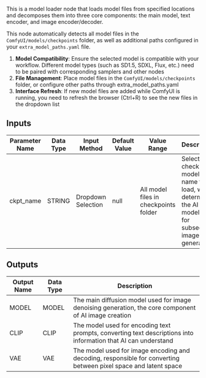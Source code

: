 This is a model loader node that loads model files from specified locations and decomposes them into three core components: the main model, text encoder, and image encoder/decoder.

This node automatically detects all model files in the `ComfyUI/models/checkpoints` folder, as well as additional paths configured in your `extra_model_paths.yaml` file.

1. **Model Compatibility**: Ensure the selected model is compatible with your workflow. Different model types (such as SD1.5, SDXL, Flux, etc.) need to be paired with corresponding samplers and other nodes
2. **File Management**: Place model files in the `ComfyUI/models/checkpoints` folder, or configure other paths through extra_model_paths.yaml
3. **Interface Refresh**: If new model files are added while ComfyUI is running, you need to refresh the browser (Ctrl+R) to see the new files in the dropdown list

## Inputs

| Parameter Name | Data Type | Input Method | Default Value | Value Range | Description |
|----------------|-----------|--------------|---------------|-------------|-------------|
| ckpt_name | STRING | Dropdown Selection | null | All model files in checkpoints folder | Select the checkpoint model file name to load, which determines the AI model used for subsequent image generation |

## Outputs

| Output Name | Data Type | Description |
|-------------|-----------|-------------|
| MODEL | MODEL | The main diffusion model used for image denoising generation, the core component of AI image creation |
| CLIP | CLIP | The model used for encoding text prompts, converting text descriptions into information that AI can understand |
| VAE | VAE | The model used for image encoding and decoding, responsible for converting between pixel space and latent space |
